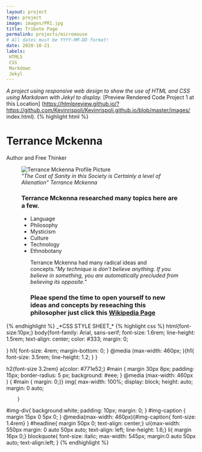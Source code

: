 ```yaml
---
layout: project
type: project
image: images/PR1.jpg
title: Tribute Page 
permalink: projects/micromouse
# All dates must be YYYY-MM-DD format!
date: 2020-10-21
labels:
 HTML5
 CSS
 Markdown
 Jekyl
---
```

*_A project using responsive web design to show the use of HTML and CSS using Markdown with Jekyl to display._* 
 [Preview Rendered Code Project 1 at this Location] (https://htmlpreview.github.io/?https://github.com/Kevinrispoli/Kevinrispoli.github.io/blob/master/images/            index.html).
 {% highlight html %}
 <!DOCTYPE html>
 <html lang="en" >
 <head>
  <meta charset="UTF-8">
  <title>TRIBUITE PAGE</title>
  <link rel="stylesheet" href="./style.css">

 </head>
 <body>
 <!-- partial:index.partial.html -->
 <main id=main>

 <h1 id="title">Terrance Mckenna</h1>
 <p>Author and Free Thinker</p>
 <figure id="img-div">
 <img
  id="image"
 src="http://www.wakingtimes.com/wp-content/uploads/2017/05/Cosmos-Terence-McKenna.jpg" 
    alt= "Terrance Mckenna Profile Picture"
  />
   <figcaption id="img-caption">
   <cite>  "The Cost of Sanity in this Society is Certainly a level of Alienation" Terrance Mckenna
     </cite>  </figcaption>
   <section id="tribute-info">
     <h3 id="headline"> Terrance Mckenna researched many topics here are a few.</h3>
     <ul>
       <li>Language</li>
       <li>Philosophy</li>
       <li>Mysticism</li>
       <li>Culture</li>
       <li>Technology</li>
       <li>Ethnobotany</li>
       <blockqkuote
                    cite=https://www.insightstate.com/quotes/terence-mckenna-quotes/#:~:text=50%20Terence%20Mckenna%20Quotes%20About%20Love%2C%20Culture%2C%20Dreams%2C,you%20take%20off%20your%20clothes.%20More%20items...%20>
         <p> Terrance Mckenna had many radical ideas and concepts.<cite>“My technique is don’t believe anything. If you believe in something, you are automatically  precluded from believing its opposite.”</cite> </p>
         </blockquote>
       <h3>Pleae spend the time to open yourself to new ideas and concepts by reseaching this philosopher just click this
          <a
            id="tribute-link"
            href="https://en.wikipedia.org/wiki/Terence_McKenna" target="_blank"
            >Wikipedia Page</a>
       </h3>
       </main>
 <!-- partial -->
   <script  src="./script.js"></script>

 </body>
 </html>
{% endhighlight %}
_*CSS STYLE SHEET_*
{% highlight css %}
html{font-size:10px;}
body{font-family: Arial, sans-serif;
     font-size: 1.6rem;
     line-height: 1.5rem;
     text-align: center;
     color: #333;
     margin: 0;
  
}
h1{ font-size: 4rem;
    margin-bottom: 0;
}
@media (max-width: 460px; ){h1{
        font-size: 3.5rem;
  line-height: 1.2; }
}
  
h2{font-size 3.2rem}
a{color: #771e52;}
#main { margin 30px 8px;
         padding: 15px;
          border-radius: 5 px;
          background: #eee;
           }
@media (max-width: 460px ) { #main { margin: 0;}}
img{ max-width: 100%;
     display: block;
      height: auto;
      margin: 0 auto;
  
        }
#img-div{
  background:white;
  padding: 10px;
  margin: 0;
}
#img-caption {
  margin 15px 0 5px 0;
}
@media(max-width: 460px){#img-caption{ font-size: 1.4rem}
        }
#headline{ margin 50px 0;
            text-align: center;}
ul{max-width: 550px 
    margin: 0 auto 50px auto;
     text-align: left; 
      line-height: 1.6;}
li{ margin 16px 0;}
blockquote{
  font-size: italic;
  max-width: 545px;
  margin:0 auto 50px auto;
  text-align:left;
}
{% endhighlight %}
